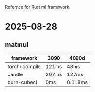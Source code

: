 Refernce for Rust ml framework

# 2025-08-28
## matmul
|framework|3090|4090d|
|---|---|---|
|torch+compile|121ms|43ms|
|candle|207ms|127ms|
|burn-cubecl|0ms|0.118ms|
